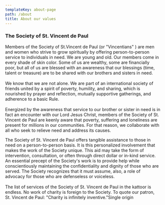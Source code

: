 ```yaml
---
templateKey: about-page
path: /about
title: About our values
---
```

### The Society of St. Vincent de Paul

Members of the Society of St.Vincent de Paul (or "Vincentians" ) are men and women who strive to grow spiritually by offering person-to-person service to individuals in need. We are young and old. Our members come in every shade of skin color. Some of us are wealthy, some are financially poor, but all of us are blessed with an awareness that our blessings (time, talent or treasure) are to be shared with our brothers and sisters in need.\
\
We know that we are not alone. We are part of an international society of friends united by a spirit of poverty, humility, and sharing, which is nourished by prayer and reflection, mutually supportive gatherings, and adherence to a basic Rule.\
\
Energized by the awareness that service to our brother or sister in need is in fact an encounter with our Lord Jesus Christ, members of the Society of St. Vincent de Paul are keenly aware that poverty, suffering and loneliness are present for millions in our communities. For that reason, we collaborate with all who seek to relieve need and address its causes.

The Society of St. Vincent de Paul offers tangible assistance to those in need on a person-to-person basis. It is this personalized involvement that makes the work of the Society unique. This aid may take the form of intervention, consultation, or often through direct dollar or in-kind service. An essential precept of the Society's work is to provide help while conscientiously maintaining the confidentiality and dignity of those who are served. The Society recognizes that it must assume, also, a role of advocacy for those who are defenseless or voiceless. \
\
The list of services of the Society of St. Vincent de Paul in the kattoor is endless. No work of charity is foreign to the Society. To quote our patron, St. Vincent de Paul: "Charity is infinitely inventive."Single origin